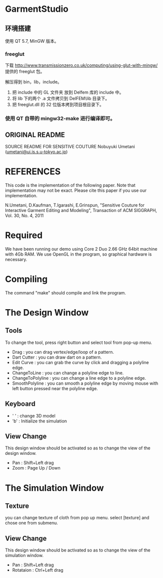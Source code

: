 # GarmentStudio

## 环境搭建

使用 QT 5.7, MinGW 版本。

### freeglut

下载 http://www.transmissionzero.co.uk/computing/using-glut-with-mingw/ 提供的 freeglut 包。

解压得到 bin，lib，include。

1. 把 include 中的 GL 文件夹 放到 Delfem 库的 include 中。
2. 将 lib 下的两个 .a 文件拷贝到 DelFEM\lib 目录下。
3. 把 freeglut.dll 的 32 位版本拷到项目根目录下。

### 使用 QT 自带的 mingw32-make 进行编译即可。

## ORIGINAL README

SOURCE README FOR SENSITIVE COUTURE
Nobuyuki Umetani (umetani@ui.is.s.u-tokyo.ac.jp)

REFERENCES
==========
This code is the implementation of the following paper. Note that implementation may not be exact. Please cite this paper if you use our implementation.

N.Umetani, D.Kaufman, T.Igarashi, E.Grinspun, "Sensitive Couture for Interactive Garment Editing and Modeling", Transaction of ACM SIGGRAPH, Vol. 30, No. 4, 2011



Required 
========
We have been running our demo using Core 2 Duo 2.66 GHz 64bit machine with 4Gb RAM. We use OpenGL in the program, so graphical hardware is necessary.


Compiling
=========
The command "make" should compile and link the program.


The Design Window
===================

Tools
-----
To change the tool, press right button and select tool from pop-up menu.
+ Drag : you can drag vertex/edge/loop of a pattern.
+ Dart Cutter : you can draw dart on a pattern. 
+ Edit Curve : you can grab the curve by click and dragging a polyline edge.
+ ChangeToLine : you can change a polyline edge to line.
+ ChangeToPolyline : you can change a line edge to a polyline edge.
+ SmoothPolyline : you can smooth a polyline edge by moving mouse with left button pressed near the polyline edge.

Keyboard
------
+ ' '  : change 3D model
+ 'b'  : Initialize the simulation 

View Change
-----------
This design window should be activated so as to change the view of the design window.
+ Pan : Shift+Left drag
+ Zoom : Page Up / Down



The Simulation Window
=====================

Texture
-------
you can change texture of cloth from pop up menu. select [texture] and chose one from submenu.

View Change
------
This design window should be activated so as to change the view of the simulation window.
+ Pan : Shift+Left drag
+ Rotataion : Ctrl+Left drag




